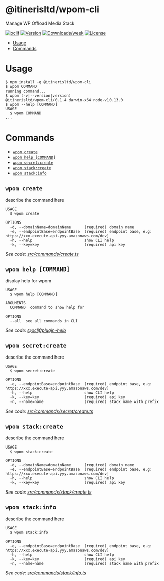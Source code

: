@itinerisltd/wpom-cli
=================

Manage WP Offload Media Stack

[![oclif](https://img.shields.io/badge/cli-oclif-brightgreen.svg)](https://oclif.io)
[![Version](https://img.shields.io/npm/v/@itinerisltd/wpom-cli.svg)](https://npmjs.org/package/@itinerisltd/wpom-cli)
[![Downloads/week](https://img.shields.io/npm/dw/@itinerisltd/wpom-cli.svg)](https://npmjs.org/package/@itinerisltd/wpom-cli)
[![License](https://img.shields.io/npm/l/@itinerisltd/wpom-cli.svg)](https://github.com/itinerisltd/wpom/blob/master/package.json)

<!-- toc -->
* [Usage](#usage)
* [Commands](#commands)
<!-- tocstop -->
# Usage
<!-- usage -->
```sh-session
$ npm install -g @itinerisltd/wpom-cli
$ wpom COMMAND
running command...
$ wpom (-v|--version|version)
@itinerisltd/wpom-cli/0.1.4 darwin-x64 node-v10.13.0
$ wpom --help [COMMAND]
USAGE
  $ wpom COMMAND
...
```
<!-- usagestop -->
# Commands
<!-- commands -->
* [`wpom create`](#wpom-create)
* [`wpom help [COMMAND]`](#wpom-help-command)
* [`wpom secret:create`](#wpom-secretcreate)
* [`wpom stack:create`](#wpom-stackcreate)
* [`wpom stack:info`](#wpom-stackinfo)

## `wpom create`

describe the command here

```
USAGE
  $ wpom create

OPTIONS
  -d, --domainName=domainName      (required) domain name
  -e, --endpointBase=endpointBase  (required) endpoint base, e.g: https://xxx.execute-api.yyy.amazonaws.com/dev]
  -h, --help                       show CLI help
  -k, --key=key                    (required) api key
```

_See code: [src/commands/create.ts](https://github.com/itinerisltd/wpom/blob/v0.1.4/src/commands/create.ts)_

## `wpom help [COMMAND]`

display help for wpom

```
USAGE
  $ wpom help [COMMAND]

ARGUMENTS
  COMMAND  command to show help for

OPTIONS
  --all  see all commands in CLI
```

_See code: [@oclif/plugin-help](https://github.com/oclif/plugin-help/blob/v2.1.4/src/commands/help.ts)_

## `wpom secret:create`

describe the command here

```
USAGE
  $ wpom secret:create

OPTIONS
  -e, --endpointBase=endpointBase  (required) endpoint base, e.g: https://xxx.execute-api.yyy.amazonaws.com/dev]
  -h, --help                       show CLI help
  -k, --key=key                    (required) api key
  -n, --name=name                  (required) stack name with prefix
```

_See code: [src/commands/secret/create.ts](https://github.com/itinerisltd/wpom/blob/v0.1.4/src/commands/secret/create.ts)_

## `wpom stack:create`

describe the command here

```
USAGE
  $ wpom stack:create

OPTIONS
  -d, --domainName=domainName      (required) domain name
  -e, --endpointBase=endpointBase  (required) endpoint base, e.g: https://xxx.execute-api.yyy.amazonaws.com/dev]
  -h, --help                       show CLI help
  -k, --key=key                    (required) api key
```

_See code: [src/commands/stack/create.ts](https://github.com/itinerisltd/wpom/blob/v0.1.4/src/commands/stack/create.ts)_

## `wpom stack:info`

describe the command here

```
USAGE
  $ wpom stack:info

OPTIONS
  -e, --endpointBase=endpointBase  (required) endpoint base, e.g: https://xxx.execute-api.yyy.amazonaws.com/dev]
  -h, --help                       show CLI help
  -k, --key=key                    (required) api key
  -n, --name=name                  (required) stack name with prefix
```

_See code: [src/commands/stack/info.ts](https://github.com/itinerisltd/wpom/blob/v0.1.4/src/commands/stack/info.ts)_
<!-- commandsstop -->

